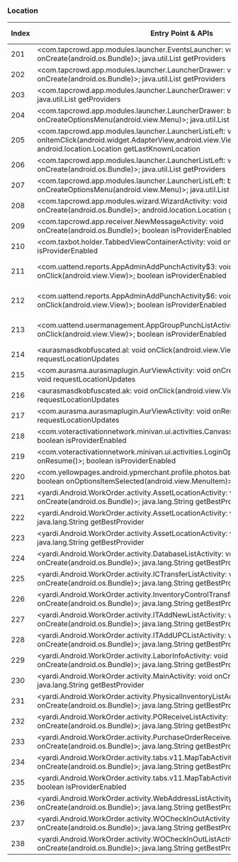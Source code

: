 ### Location
| Index | Entry Point & APIs | Screen shot | Resource id | Label |
| ------------- | ------------- | ------------- |-------------|-------------|
| 201 | <com.tapcrowd.app.modules.launcher.EventsLauncher: void onCreate(android.os.Bundle)>; java.util.List getProviders | ![](D:\COSMOS\output\py\Play_win8\Business\com.tapcrowd.southwestairlines5097\com.tapcrowd.app.modules.launcher.EventsLauncher.png) |  | F |
| 202 | <com.tapcrowd.app.modules.launcher.LauncherDrawer: void onCreate(android.os.Bundle)>; java.util.List getProviders | ![](D:\COSMOS\output\py\Play_win8\Business\com.tapcrowd.southwestairlines5097\com.tapcrowd.app.modules.launcher.LauncherDrawer.png) |  | |
| 203 | <com.tapcrowd.app.modules.launcher.LauncherDrawer: void onBackPressed()>; java.util.List getProviders | ![](D:\COSMOS\output\py\Play_win8\Business\com.tapcrowd.southwestairlines5097\com.tapcrowd.app.modules.launcher.LauncherDrawer.png) |  | |
| 204 | <com.tapcrowd.app.modules.launcher.LauncherDrawer: boolean onCreateOptionsMenu(android.view.Menu)>; java.util.List getProviders | ![](D:\COSMOS\output\py\Play_win8\Business\com.tapcrowd.southwestairlines5097\com.tapcrowd.app.modules.launcher.LauncherDrawer.png) |  | |
| 205 | <com.tapcrowd.app.modules.launcher.LauncherListLeft: void onItemClick(android.widget.AdapterView,android.view.View,int,long)>; android.location.Location getLastKnownLocation | ![](D:\COSMOS\output\py\Play_win8\Business\com.tapcrowd.southwestairlines5097\com.tapcrowd.app.modules.launcher.LauncherListLeft.png) |  | |
| 206 | <com.tapcrowd.app.modules.launcher.LauncherListLeft: void onCreate(android.os.Bundle)>; java.util.List getProviders | ![](D:\COSMOS\output\py\Play_win8\Business\com.tapcrowd.southwestairlines5097\com.tapcrowd.app.modules.launcher.LauncherListLeft.png) |  | |
| 207 | <com.tapcrowd.app.modules.launcher.LauncherListLeft: boolean onCreateOptionsMenu(android.view.Menu)>; java.util.List getProviders | ![](D:\COSMOS\output\py\Play_win8\Business\com.tapcrowd.southwestairlines5097\com.tapcrowd.app.modules.launcher.LauncherListLeft.png) |  | |
| 208 | <com.tapcrowd.app.modules.wizard.WizardActivity: void onCreate(android.os.Bundle)>; android.location.Location getLastKnownLocation | ![](D:\COSMOS\output\py\Play_win8\Business\com.tapcrowd.southwestairlines5097\com.tapcrowd.app.modules.wizard.WizardActivity.png) |  | |
| 209 | <com.tapcrowd.app.receiver.NewMessageActivity: void onCreate(android.os.Bundle)>; boolean isProviderEnabled | ![](D:\COSMOS\output\py\Play_win8\Business\com.tapcrowd.southwestairlines5097\com.tapcrowd.app.receiver.NewMessageActivity.png) |  | F |
| 210 | <com.taxbot.holder.TabbedViewContainerActivity: void onResume()>; boolean isProviderEnabled | ![](D:\COSMOS\output\py\Play_win8\Business\com.taxbot\com.taxbot.holder.TabbedViewContainerActivity.png) |  | T |
| 211 | <com.uattend.reports.AppAdminAddPunchActivity$3: void onClick(android.view.View)>; boolean isProviderEnabled | ![](D:\COSMOS\output\py\Play_win8\Business\com.uattend\com.uattend.reports.AppAdminAddPunchActivity.png) | {'2131361830': <sensitive_component.SensitiveComponent.SensitiveView object at 0x0000012523F48898>} | F |
| 212 | <com.uattend.reports.AppAdminAddPunchActivity$6: void onClick(android.view.View)>; boolean isProviderEnabled | ![](D:\COSMOS\output\py\Play_win8\Business\com.uattend\com.uattend.reports.AppAdminAddPunchActivity.png) | {'2131361810': <sensitive_component.SensitiveComponent.SensitiveView object at 0x0000012523F48A90>} | F |
| 213 | <com.uattend.usermanagement.AppGroupPunchListActivity$1: void onClick(android.view.View)>; boolean isProviderEnabled | ![](D:\COSMOS\output\py\Play_win8\Business\com.uattend\com.uattend.usermanagement.AppGroupPunchListActivity.png) | {'2131361918': <sensitive_component.SensitiveComponent.SensitiveView object at 0x0000012523EA2240>} | F |
| 214 | <aurasmasdkobfuscated.al: void onClick(android.view.View)>; void requestLocationUpdates | ![](D:\COSMOS\output\py\Play_win8\Business\com.usps.uspsar.newapp\com.aurasma.aurasmaplugin.AurViewActivity.png) |  | F |
| 215 | <com.aurasma.aurasmaplugin.AurViewActivity: void onCreate(android.os.Bundle)>; void requestLocationUpdates | ![](D:\COSMOS\output\py\Play_win8\Business\com.usps.uspsar.newapp\com.aurasma.aurasmaplugin.AurViewActivity.png) |  | F |
| 216 | <aurasmasdkobfuscated.ak: void onClick(android.view.View)>; void requestLocationUpdates | ![](D:\COSMOS\output\py\Play_win8\Business\com.usps.uspsar.newapp\com.aurasma.aurasmaplugin.AurViewActivity.png) |  | F |
| 217 | <com.aurasma.aurasmaplugin.AurViewActivity: void onResume()>; void requestLocationUpdates | ![](D:\COSMOS\output\py\Play_win8\Business\com.usps.uspsar.newapp\com.aurasma.aurasmaplugin.AurViewActivity.png) |  | F |
| 218 | <com.voteractivationnetwork.minivan.ui.activities.CanvassActivity: void onResume()>; boolean isProviderEnabled | ![](D:\COSMOS\output\py\Play_win8\Business\com.voteractivationnetwork.minivan\com.voteractivationnetwork.minivan.ui.activities.CanvassActivity.png) |  | F |
| 219 | <com.voteractivationnetwork.minivan.ui.activities.LoginOptionsActivity: void onResume()>; boolean isProviderEnabled | ![](D:\COSMOS\output\py\Play_win8\Business\com.voteractivationnetwork.minivan\com.voteractivationnetwork.minivan.ui.activities.LoginOptionsActivity.png) |  | F |
| 220 | <com.yellowpages.android.ypmerchant.profile.photos.batch.PhotoBatchSelectActivity: boolean onOptionsItemSelected(android.view.MenuItem)>; boolean isProviderEnabled | ![](D:\COSMOS\output\py\Play_win8\Business\com.yellowpages.android.ypmerchant\com.yellowpages.android.ypmerchant.profile.photos.batch.PhotoBatchSelectActivity.png) |  | |
| 221 | <yardi.Android.WorkOrder.activity.AssetLocationActivity: void onCreate(android.os.Bundle)>; java.lang.String getBestProvider | ![](D:\COSMOS\output\py\Play_win8\Business\yardi.Android.WorkOrder\yardi.Android.WorkOrder.activity.AssetLocationActivity.png) |  | |
| 222 | <yardi.Android.WorkOrder.activity.AssetLocationActivity: void onResume()>; java.lang.String getBestProvider | ![](D:\COSMOS\output\py\Play_win8\Business\yardi.Android.WorkOrder\yardi.Android.WorkOrder.activity.AssetLocationActivity.png) |  | |
| 223 | <yardi.Android.WorkOrder.activity.AssetLocationActivity: void onPause()>; java.lang.String getBestProvider | ![](D:\COSMOS\output\py\Play_win8\Business\yardi.Android.WorkOrder\yardi.Android.WorkOrder.activity.AssetLocationActivity.png) |  | |
| 224 | <yardi.Android.WorkOrder.activity.DatabaseListActivity: void onCreate(android.os.Bundle)>; java.lang.String getBestProvider | ![](D:\COSMOS\output\py\Play_win8\Business\yardi.Android.WorkOrder\yardi.Android.WorkOrder.activity.DatabaseListActivity.png) |  | F |
| 225 | <yardi.Android.WorkOrder.activity.ICTransferListActivity: void onCreate(android.os.Bundle)>; java.lang.String getBestProvider | ![](D:\COSMOS\output\py\Play_win8\Business\yardi.Android.WorkOrder\yardi.Android.WorkOrder.activity.ICTransferListActivity.png) |  | F |
| 226 | <yardi.Android.WorkOrder.activity.InventoryControlTransferActivity: void onCreate(android.os.Bundle)>; java.lang.String getBestProvider | ![](D:\COSMOS\output\py\Play_win8\Business\yardi.Android.WorkOrder\yardi.Android.WorkOrder.activity.InventoryControlTransferActivity.png) |  | F |
| 227 | <yardi.Android.WorkOrder.activity.ITAddNewListActivity: void onCreate(android.os.Bundle)>; java.lang.String getBestProvider | ![](D:\COSMOS\output\py\Play_win8\Business\yardi.Android.WorkOrder\yardi.Android.WorkOrder.activity.ITAddNewListActivity.png) |  | F |
| 228 | <yardi.Android.WorkOrder.activity.ITAddUPCListActivity: void onCreate(android.os.Bundle)>; java.lang.String getBestProvider | ![](D:\COSMOS\output\py\Play_win8\Business\yardi.Android.WorkOrder\yardi.Android.WorkOrder.activity.ITAddUPCListActivity.png) |  | F |
| 229 | <yardi.Android.WorkOrder.activity.LaborInfoActivity: void onCreate(android.os.Bundle)>; java.lang.String getBestProvider | ![](D:\COSMOS\output\py\Play_win8\Business\yardi.Android.WorkOrder\yardi.Android.WorkOrder.activity.LaborInfoActivity.png) |  | F |
| 230 | <yardi.Android.WorkOrder.activity.MainActivity: void onCreate(android.os.Bundle)>; java.lang.String getBestProvider | ![](D:\COSMOS\output\py\Play_win8\Business\yardi.Android.WorkOrder\yardi.Android.WorkOrder.activity.MainActivity.png) |  | |
| 231 | <yardi.Android.WorkOrder.activity.PhysicalInventoryListActivity: void onCreate(android.os.Bundle)>; java.lang.String getBestProvider | ![](D:\COSMOS\output\py\Play_win8\Business\yardi.Android.WorkOrder\yardi.Android.WorkOrder.activity.PhysicalInventoryListActivity.png) |  | F |
| 232 | <yardi.Android.WorkOrder.activity.POReceiveListActivity: void onCreate(android.os.Bundle)>; java.lang.String getBestProvider | ![](D:\COSMOS\output\py\Play_win8\Business\yardi.Android.WorkOrder\yardi.Android.WorkOrder.activity.POReceiveListActivity.png) |  | F |
| 233 | <yardi.Android.WorkOrder.activity.PurchaseOrderReceiveActivity: void onCreate(android.os.Bundle)>; java.lang.String getBestProvider | ![](D:\COSMOS\output\py\Play_win8\Business\yardi.Android.WorkOrder\yardi.Android.WorkOrder.activity.PurchaseOrderReceiveActivity.png) |  |  |
| 234 | <yardi.Android.WorkOrder.activity.tabs.v11.MapTabActivity: void onCreate(android.os.Bundle)>; java.lang.String getBestProvider | ![](D:\COSMOS\output\py\Play_win8\Business\yardi.Android.WorkOrder\yardi.Android.WorkOrder.activity.tabs.v11.MapTabActivity.png) |  |  |
| 235 | <yardi.Android.WorkOrder.activity.tabs.v11.MapTabActivity: void onResume()>; boolean isProviderEnabled | ![](D:\COSMOS\output\py\Play_win8\Business\yardi.Android.WorkOrder\yardi.Android.WorkOrder.activity.tabs.v11.MapTabActivity.png) |  | |
| 236 | <yardi.Android.WorkOrder.activity.WebAddressListActivity: void onCreate(android.os.Bundle)>; java.lang.String getBestProvider | ![](D:\COSMOS\output\py\Play_win8\Business\yardi.Android.WorkOrder\yardi.Android.WorkOrder.activity.WebAddressListActivity.png) |  | F |
| 237 | <yardi.Android.WorkOrder.activity.WOCheckInOutActivity: void onCreate(android.os.Bundle)>; java.lang.String getBestProvider | ![](D:\COSMOS\output\py\Play_win8\Business\yardi.Android.WorkOrder\yardi.Android.WorkOrder.activity.WOCheckInOutActivity.png) |  | F |
| 238 | <yardi.Android.WorkOrder.activity.WOCheckInOutListActivity: void onCreate(android.os.Bundle)>; java.lang.String getBestProvider | ![](D:\COSMOS\output\py\Play_win8\Business\yardi.Android.WorkOrder\yardi.Android.WorkOrder.activity.WOCheckInOutListActivity.png) |  | F |
